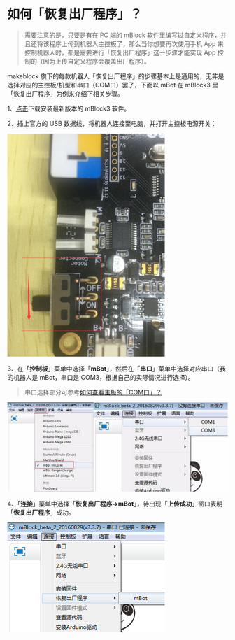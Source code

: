 # 如何「恢复出厂程序」？

> 需要注意的是，只要是有在 PC 端的 mBlock 软件里编写过自定义程序，并且还将该程序上传到机器人主控板了，那么当你想要再次使用手机 App 来控制机器人时，都是需要进行「恢复出厂程序」这一步骤才能实现 App 控制的（因为上传自定义程序会覆盖出厂程序）。

makeblock 旗下的每款机器人「恢复出厂程序」的步骤基本上是通用的，无非是选择对应的主控板/机型和串口（COM口）罢了，下面以 mBot 在 mBlock3 里「恢复出厂程序」为例来介绍下相关步骤。

1、[点击](http://www.mblock.cc/zh-home/software-2/mblock/mblock3/)下载安装最新版本的  mBlock3  软件。

2、插上官方的 USB 数据线，将机器人连接至电脑，并打开主控板电源开关：

![](../.gitbook/assets/image%20%2828%29.png)

3、在「**控制板**」菜单中选择「**mBot**」，然后在「**串口**」菜单中选择对应串口（我的机器人是 mBot，串口是 COM3，根据自己的实际情况进行选择）。

> 串口选择部分可参考﻿﻿[如何查看主板的「COM口」？﻿﻿](ru-he-cha-kan-zhu-ban-de-com-kou.md)

![](../.gitbook/assets/image%20%2832%29.png)

4、「**连接**」菜单中选择「**恢复出厂程序-&gt;mBot**」，待出现「**上传成功**」窗口表明「**恢复出厂程序**」成功。

![](../.gitbook/assets/image%20%2827%29.png)

